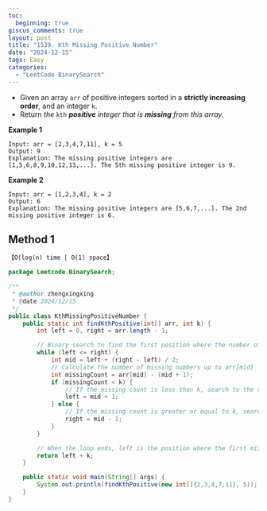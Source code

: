 ```yaml
---
toc:
  beginning: true
giscus_comments: true
layout: post
title: "1539. Kth Missing Positive Number"
date: "2024-12-15"
tags: Easy
categories:
  - "LeetCode BinarySearch"
---
```



- Given an array `arr` of positive integers sorted in a **strictly increasing order**, and an integer `k`.
- Return *the* `kth` ***positive** integer that is **missing** from this array.*

**Example 1**

```
Input: arr = [2,3,4,7,11], k = 5
Output: 9
Explanation: The missing positive integers are [1,5,6,8,9,10,12,13,...]. The 5th missing positive integer is 9.
```

**Example 2**

```
Input: arr = [1,2,3,4], k = 2
Output: 6
Explanation: The missing positive integers are [5,6,7,...]. The 2nd missing positive integer is 6.
```

## Method 1

```tex
【O(log(n) time | O(1) space】
```

```java
package Leetcode.BinarySearch;

/**
 * @author zhengxingxing
 * @date 2024/12/15
 */
public class KthMissingPositiveNumber {
    public static int findKthPositive(int[] arr, int k) {
        int left = 0, right = arr.length - 1;

        // Binary search to find the first position where the number of missing numbers >= k
        while (left <= right) {
            int mid = left + (right - left) / 2;
            // Calculate the number of missing numbers up to arr[mid]
            int missingCount = arr[mid] - (mid + 1);
            if (missingCount < k) {
                // If the missing count is less than k, search to the right half
                left = mid + 1;
            } else {
                // If the missing count is greater or equal to k, search to the left half
                right = mid - 1;
            }
        }

        // When the loop ends, left is the position where the first missing count >= k is found
        return left + k;
    }

    public static void main(String[] args) {
        System.out.println(findKthPositive(new int[]{2,3,4,7,11}, 5));
    }
}

```





